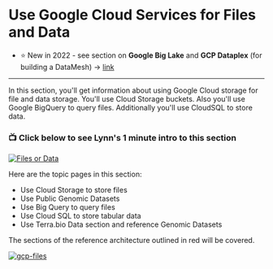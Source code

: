 # Use Google Cloud Services for Files and Data

- :star: New in 2022 - see section on **Google Big Lake** and **GCP Dataplex** (for building a DataMesh) -> [link](https://github.com/lynnlangit/gcp-essentials/tree/master/4_big%20data_and_genomics/4k_BigLake_%26_Dataplex)

---

In this section, you'll get information about using Google Cloud storage for file and data storage.  You'll use Cloud Storage buckets.  Also you'll use Google BigQuery to query files.  Additionally you'll use CloudSQL to store data.

### 📺 Click below to see Lynn's 1 minute intro to this section  
[![Files or Data](http://img.youtube.com/vi/o5EpSQ43myQ/0.jpg)](http://www.youtube.com/watch?v=o5EpSQ43myQ "Intro GCP Services for Files and Data ")

Here are the topic pages in this section:

- Use Cloud Storage to store files
- Use Public Genomic Datasets
- Use Big Query to query files
- Use Cloud SQL to store tabular data
- Use Terra.bio Data section and reference Genomic Datasets

The sections of the reference architecture outlined in red will be covered.

[![gcp-files](/images/files.png)]()
